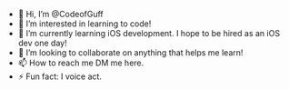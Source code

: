 - 👋 Hi, I’m @CodeofGuff
- 👀 I’m interested in learning to code!
- 🌱 I’m currently learning iOS development. I hope to be hired as an iOS dev one day!
- 💞️ I’m looking to collaborate on anything that helps me learn!
- 📫 How to reach me DM me here. 
- ⚡ Fun fact: I voice act. 

<!---
CodeofGuff/CodeofGuff is a ✨ special ✨ repository because its `README.md` (this file) appears on your GitHub profile.
You can click the Preview link to take a look at your changes.
--->
